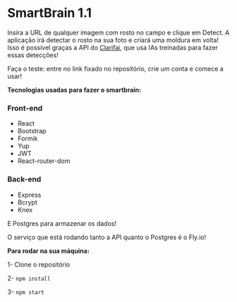 # SmartBrain 1.1

Insira a URL de qualquer imagem com rosto no campo e clique em Detect. A aplicação irá detectar o rosto na sua foto e criará uma moldura em volta! Isso é possível graças a API do [Clarifai](https://www.clarifai.com/), que usa IAs treinadas para fazer essas detecções!

Faça o teste: entre no link fixado no repositório, crie um conta e comece a usar!

**Tecnologias usadas para fazer o smartbrain:**

### Front-end
- React
- Bootstrap
- Formik
- Yup
- JWT
- React-router-dom

### Back-end
- Express
- Bcrypt
- Knex

E Postgres para armazenar os dados!

O serviço que está rodando tanto a API quanto o Postgres é o Fly.io!

**Para rodar na sua máquina:**

1- Clone o repositório

2- `npm install`

3- `npm start`
